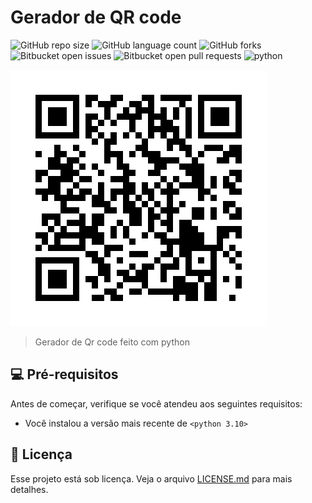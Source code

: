 # Gerador de QR code

![GitHub repo size](https://img.shields.io/github/repo-size/douglas-jpg/gerador-de-QR-code?style=for-the-badge)
![GitHub language count](https://img.shields.io/github/languages/count/douglas-jpg/gerador-de-QR-code?style=for-the-badge)
![GitHub forks](https://img.shields.io/github/forks/douglas-jpg/gerador-de-QR-code?style=for-the-badge)
![Bitbucket open issues](https://img.shields.io/bitbucket/issues/douglas-jpg/gerador-de-QR-code?style=for-the-badge)
![Bitbucket open pull requests](https://img.shields.io/bitbucket/pr-raw/douglas-jpg/gerador-de-QR-code?style=for-the-badge)
<img src="https://img.shields.io/badge/Python-3776AB?style=for-the-badge&logo=python&logoColor=white" alt="python">

<img src="qrcodes/link_do_GitHub.png" alt="Exemplo imagem">

> Gerador de Qr code feito com python

## 💻 Pré-requisitos

Antes de começar, verifique se você atendeu aos seguintes requisitos:

* Você instalou a versão mais recente de `<python 3.10>`

## 📝 Licença

Esse projeto está sob licença. Veja o arquivo [LICENSE.md](https://www.mit.edu/~amini/LICENSE.md) para mais detalhes.
